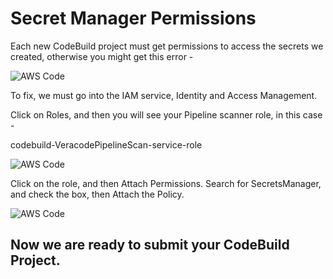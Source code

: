 # Secret Manager Permissions

Each new CodeBuild project must get permissions to access the secrets we created, otherwise you might get this error -

![AWS Code](https://github.com/ClintPollock/AWS-Code-Suite-Veracode-Examples/raw/main/2-SecretsSetup/1-secrets.png)

To fix, we must go into the IAM service, Identity and Access Management.

Click on Roles, and then you will see your Pipeline scanner role, in this case -

codebuild-VeracodePipelineScan-service-role

![AWS Code](https://github.com/ClintPollock/AWS-Code-Suite-Veracode-Examples/raw/main/2-SecretsSetup/2-secrets.png)

Click on the role, and then Attach Permissions. Search for SecretsManager, and check the box, then Attach the Policy.

![AWS Code](https://github.com/ClintPollock/AWS-Code-Suite-Veracode-Examples/raw/main/2-SecretsSetup/2-secrets.png)

## Now we are ready to submit your CodeBuild Project.
